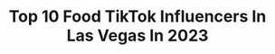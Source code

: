 ---
title: Top 10 Food TikTok Influencers In Las Vegas In 2023
description: >-
  Find top food TikTok influencers in Las Vegas in 2023. Most popular hashtags: #fyp #food #lasvegas #vegas.
platform: TikTok
hits: 66
text_top: Discover the top-rated TikTok accounts on inBeat.
text_bottom: inBeat aggregates 66 TikTok influencers like this in Las Vegas, United States for you to contact.
profiles:
  - username: "hailey2turnt"
    fullname: >-
      hails
    bio: >-
      20 | Los Angeles just for jokes <3
    location: "United States"
    followers: 99600
    engagement: 1948
    commentsToLikes: 0.026827
    id: ck8os1kg4esyt0j78462q4rz9
    verified: false
    hashtags: "#fyp, #obsessedwithit, #food, #lasvegas"
  - username: "esahyna13"
    fullname: >-
      Linda Gutierrez
    bio: >-
      
    location: "United States"
    followers: 386700
    engagement: 832
    commentsToLikes: 0.013242
    id: ckaux87j12o4f0j23rfmlg2ss
    verified: false
    hashtags: "#trending, #viral, #sexyhyna, #queeng"
  - username: "badgebanter"
    fullname: >-
      Badge Banter
    bio: >-
      Just doing what I love 💙🖤 Law Enforcement and running with #Yourmiles_runclub
    location: "United States"
    followers: 134700
    engagement: 1182
    commentsToLikes: 0.023370
    id: ck83zptqb1y0m0j78lvajopwz
    verified: false
    hashtags: "#cops, #thinblueline, #keepingbusy, #nikerunning"
  - username: "lasvegasfill"
    fullname: >-
      LasVegasFill 
    bio: >-
      All about the food in Las Vegas! Philiptzeng0@gmail.com
    location: "United States"
    followers: 87900
    engagement: 587
    commentsToLikes: 0.041670
    id: ckcou8mtl8pgq0j233zdgqmol
    verified: false
    hashtags: "#japanesefood, #beef, #tiktokfood, #chicken"
  - username: "haleypiacitelli"
    fullname: >-
      Haley Piacitelli
    bio: >-
      Model, Utah Business: haleypiacitelli@gmail.com Venmo: haleypiacitelli
    location: "United States"
    followers: 205000
    engagement: 704
    commentsToLikes: 0.022011
    id: ck9nidqffgry70j78wffr21x0
    verified: false
    hashtags: "#fyp, #model, #foryou, #utahmodel"
  - username: "taquerialacasadelpastor"
    fullname: >-
      casadelpastor
    bio: >-
      Taco Food Truck ☎️ 702 350 4079 Las Vegas Taqueria la casa del pastor
    location: "United States"
    followers: 40600
    engagement: 488
    commentsToLikes: 0.012556
    id: ckb9c8cviyuj50j23mf5okywr
    verified: false
    hashtags: "#parati, #quesadilla, #food, #taquerialacasadelpastor"
  - username: "unlokt"
    fullname: >-
      Unlokt
    bio: >-
      The BEST Food, Drinks, Experiences & MORE in Las Vegas & BEYOND!
    location: "United States"
    followers: 1100000
    engagement: 727
    commentsToLikes: 0.006745
    id: ck80cr7ftapgm0j78k0k2ta29
    verified: false
    hashtags: "#foryourpage, #vegastiktok, #viralfood, #fyp"
  - username: "hungryinvegas"
    fullname: >-
      Vegas baby ✨
    bio: >-
      Yes, the corn dog was $13. Find me on Instagram @hungryinvegas
    location: "United States"
    followers: 38500
    engagement: 679
    commentsToLikes: 0.026823
    id: cka0m56c8tris0i78qvkldr2t
    verified: false
    hashtags: "#yummy, #vegas, #primerib, #vegasfood"
  - username: "caseyrosenberg"
    fullname: >-
      casey rosenberg
    bio: >-
      🧠 Droppin’ knowledge! ❤️ 💌 caseyrayrosenberg@gmail.com 📍 Las Vegas, NV
    location: "United States"
    followers: 2800000
    engagement: 1532
    commentsToLikes: 0.042067
    id: ckd6etlmk6h0j0j23upn4ne4n
    verified: true
    hashtags: "#psychology, #foodtiktok, #cuisine, #tiktokpartner"
  - username: "jaaye_m"
    fullname: >-
      Jasmin Moreno
    bio: >-
      21 ig @jaaye_m Las Vegas
    location: "United States"
    followers: 4525
    engagement: 867
    commentsToLikes: 0.057917
    id: ckbfenfr08u440j23txog5bbu
    verified: false
    hashtags: "#vegas, #sanluis, #fyp, #food"
---